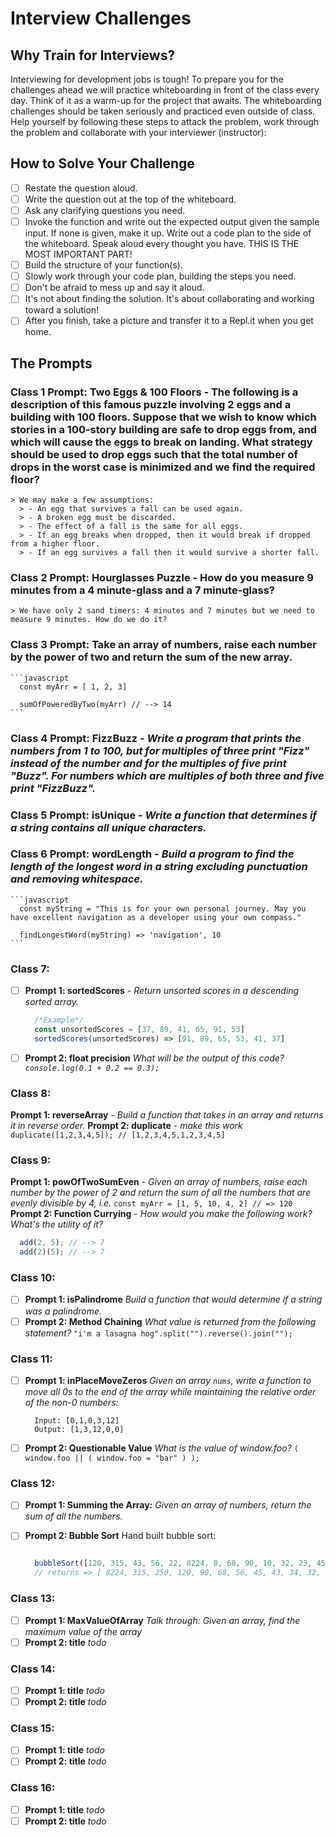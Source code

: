 # Interview Challenges

## Why Train for Interviews?

Interviewing for development jobs is tough! To prepare you for the challenges ahead we will practice whiteboarding in front of the class every day. Think of it as a warm-up for the project that awaits. The whiteboarding challenges should be taken seriously and practiced even outside of class. Help yourself by following these steps to attack the problem, work through the problem and collaborate with your interviewer (instructor):

## How to Solve Your Challenge

- [ ] Restate the question aloud.
- [ ] Write the question out at the top of the whiteboard.
- [ ] Ask any clarifying questions you need.
- [ ] Invoke the function and write out the expected output given the sample input. If none is given, make it up.
Write out a code plan to the side of the whiteboard.
Speak aloud every thought you have. THIS IS THE MOST IMPORTANT PART!
- [ ] Build the structure of your function(s).
- [ ] Slowly work through your code plan, building the steps you need.
- [ ] Don't be afraid to mess up and say it aloud.
- [ ] It's not about finding the solution. It's about collaborating and working toward a solution!
- [ ] After you finish, take a picture and transfer it to a Repl.it when you get home.

## The Prompts

### **Class 1 Prompt: Two Eggs & 100 Floors** - The following is a description of this famous puzzle involving 2 eggs and a building with 100 floors. Suppose that we wish to know which stories in a 100-story building are safe to drop eggs from, and which will cause the eggs to break on landing. What strategy should be used to drop eggs such that the total number of drops in the worst case is minimized and we find the required floor?

    > We may make a few assumptions:
      > - An egg that survives a fall can be used again.
      > - A broken egg must be discarded.
      > - The effect of a fall is the same for all eggs.
      > - If an egg breaks when dropped, then it would break if dropped from a higher floor.
      > - If an egg survives a fall then it would survive a shorter fall.

### **Class  2 Prompt: Hourglasses Puzzle** - How do you measure 9 minutes from a 4 minute-glass and a 7 minute-glass?

    > We have only 2 sand timers: 4 minutes and 7 minutes but we need to measure 9 minutes. How do we do it?
  
### **Class 3 Prompt: Take an array of numbers, raise each number by the power of two and return the sum of the new array.**

    ```javascript
      const myArr = [ 1, 2, 3]

      sumOfPoweredByTwo(myArr) // --> 14
    ```

### **Class 4 Prompt: FizzBuzz** - *Write a program that prints the numbers from 1 to 100, but for multiples of three print "Fizz" instead of the number and for the multiples of five print "Buzz". For numbers which are multiples of both three and five print "FizzBuzz".*

### **Class 5 Prompt: isUnique** - *Write a function that determines if a string contains all unique characters.*

### **Class 6 Prompt: wordLength** - *Build a program to find the length of the longest word in a string excluding punctuation and removing whitespace.*

    ```javascript
      const myString = "This is for your own personal journey. May you have excellent navigation as a developer using your own compass."

      findLongestWord(myString) => 'navigation', 10
    ```

### Class 7:

- [ ] **Prompt 1: sortedScores** - *Return unsorted scores in a descending sorted array.*

    ```javascript
      /*Example*/
      const unsortedScores = [37, 89, 41, 65, 91, 53]
      sortedScores(unsortedScores) => [91, 89, 65, 53, 41, 37]
    ```

- [ ] **Prompt 2: float precision** *What will be the output of this code? `console.log(0.1 + 0.2 == 0.3);`*

### Class 8:

  **Prompt 1: reverseArray** - *Build a function that takes in an array and returns it in reverse order.*
  **Prompt 2: duplicate** - *make this work* `duplicate([1,2,3,4,5]); // [1,2,3,4,5,1,2,3,4,5]`
  
### Class 9:

  **Prompt 1: powOfTwoSumEven** - *Given an array of numbers, raise each number by the power of 2 and return the sum of all the numbers that are evenly divisible by 4, i.e.* `const myArr = [1, 5, 10, 4, 2] // => 120`
  **Prompt 2: Function Currying** - *How would you make the following work? What's the utility of it?*
  
  ```javascript
    add(2, 5); // --> 7
    add(2)(5); // --> 7
  ```

### Class 10:

- [ ] **Prompt 1: isPalindrome** *Build a function that would determine if a string was a palindrome.*
- [ ] **Prompt 2: Method Chaining** *What value is returned from the following statement?* `"i'm a lasagna hog".split("").reverse().join("");`

### Class 11:

- [ ] **Prompt 1: inPlaceMoveZeros** *Given an array `nums`, write a function to move all 0s to the end of the array while maintaining the relative order of the non-0 numbers:*

  ```console
    Input: [0,1,0,3,12]
    Output: [1,3,12,0,0]
  ```

- [ ] **Prompt 2: Questionable Value** *What is the value of window.foo?* `( window.foo || ( window.foo = "bar" ) );`

### Class 12:

- [ ] **Prompt 1: Summing the Array:** *Given an array of numbers, return the sum of all the numbers.*
- [ ] **Prompt 2: Bubble Sort** Hand built bubble sort:

  ```javascript

    bubbleSort([120, 315, 43, 56, 22, 8224, 8, 68, 90, 10, 32, 23, 45, 5, 20, 34, 250])
    // returns => [ 8224, 315, 250, 120, 90, 68, 56, 45, 43, 34, 32, 23, 22, 20, 10, 8, 5]

  ```

### Class 13:

- [ ] **Prompt 1: MaxValueOfArray** *Talk through: Given an array, find the maximum value of the array*
- [ ] **Prompt 2: title** *todo*

### Class 14:

- [ ] **Prompt 1: title** *todo*
- [ ] **Prompt 2: title** *todo*

### Class 15:

- [ ] **Prompt 1: title** *todo*
- [ ] **Prompt 2: title** *todo*

### Class 16:

- [ ] **Prompt 1: title** *todo*
- [ ] **Prompt 2: title** *todo*

<!-- Class 17:
  Prompt 1: *todo*
  Prompt 2: *todo*
Class 18:
  Prompt 1: *todo*
  Prompt 2: *todo*
Class 19:
  Prompt 1: *todo*
  Prompt 2: *todo*
Class 20:
  Prompt 1: *todo*
  Prompt 2: *todo* -->

  <!-- Estimated readtime functionality for a web page -->